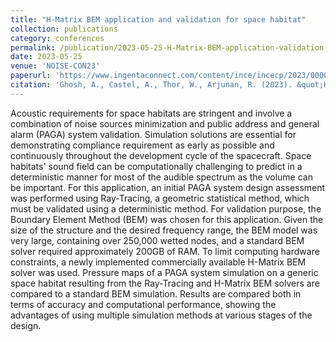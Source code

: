 ```yaml
---
title: "H-Matrix BEM application and validation for space habitat"
collection: publications
category: conferences
permalink: /publication/2023-05-25-H-Matrix-BEM-application-validation-space-habitat.md
date: 2023-05-25
venue: 'NOISE-CON23'
paperurl: 'https://www.ingentaconnect.com/content/ince/incecp/2023/00000266/00000002/art00031'
citation: 'Ghosh, A., Castel, A., Thor, W., Arjunan, R. (2023). &quot;H-Matrix BEM application and validation for space habitat.&quot; <i>Journal of Sound and Vibration</i>. 331(11).'
---
```

Acoustic requirements for space habitats are stringent and involve a combination of noise sources minimization and public address and general alarm (PAGA) system validation. Simulation solutions are essential for demonstrating compliance requirement as early as possible and continuously throughout the development cycle of the spacecraft. Space habitats&apos; sound field can be computationally challenging to predict in a deterministic manner for most of the audible spectrum as the volume can be important. For this application, an initial PAGA system design assessment was performed using Ray-Tracing, a geometric statistical method, which must be validated using a deterministic method. For validation purpose, the Boundary Element Method (BEM) was chosen for this application. Given the size of the structure and the desired frequency range, the BEM model was very large, containing over 250,000 wetted nodes, and a standard BEM solver required approximately 200GB of RAM. To limit computing hardware constraints, a newly implemented commercially available H-Matrix BEM solver was used. Pressure maps of a PAGA system simulation on a generic space habitat resulting from the Ray-Tracing and H-Matrix BEM solvers are compared to a standard BEM simulation. Results are compared both in terms of accuracy and computational performance, showing the advantages of using multiple simulation methods at various stages of the design. 

